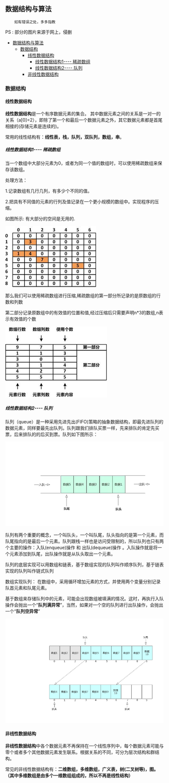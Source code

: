 ## 数据结构与算法

````text
    如有错误之处，多多指教
````
PS : 部分的图片来源于网上，侵删

- [数据结构与算法](#数据结构与算法)
  * [数据结构](#数据结构)
    + [线性数据结构](#线性数据结构)
      - [线性数据结构1---- 稀疏数组](#------1---------)
      - [线性数据结构2---- 队列](#------1---------)
    + [非线性数据结构](#非线性数据结构)


### 数据结构

#### 线性数据结构


**线性数据结构**是一个有序数据元素的集合。 其中数据元素之间的关系是一对一的关系（a[0]=2），即除了第一个和最后一个数据元素之外，其它数据元素都是首尾相接的(存储元素是连续的)。

常用的线性结构有：**线性表，栈，队列，双队列，数组，串**。

##### 线性数据结构1---- 稀疏数组
当一个数组中大部分元素为0，或者为同一个值的数组时，可以使用稀疏数组来保存该数组。

处理方法：

1.记录数组有几行几列，有多少个不同的值。

2.把具有不同值的元素的行列及值记录在一个更小规模的数组中。实现程序的压缩。

如图所示: 有大部分的空间是无用的.

![稀疏数组](../img/稀疏数组.png)

那么我们可以使用稀疏数组进行压缩,稀疏数组的第一部分所记录的是原数组的行数和列数

第二部分记录原数组中的有效值的位置和值,经过压缩后只需要声明n*3的数组,n表示有效值的个数

![稀疏数组](../img/稀疏数组2.png)

##### 线性数据结构2---- 队列

队列（queue）是一种采用先进先出(FIFO)策略的抽象数据结构，即最先进队列的数据元素，同样要最先出队列。队列跟我们排队买票一样，先来排队的肯定先买票，后来排队的的后买到票。队列如下图所示：

![队列](../img/队列.png)

队列有两个重要的概念，一个叫队头，一个叫队尾，队头指向的是第一个元素，而队尾指向的是最后一个元素。队列跟栈一样也是访问受限制的，所以队列也只有两个主要的操作：入队(enqueue)操作 和 出队(dequeue)操作 。入队操作就是将一个元素添加到队尾，出队操作就是从队头取出一个元素。

队列的底层实现可以用数组和链表，基于数组实现的队列叫作顺序队列，基于链表实现的队列叫作链式队列

数组实现队列：
在数组中，采用循环增加元素的方式，并使用两个变量分别记录队首元素和队尾元素。

基于数组来存储队列中的元素，可能会出现数组被填满的情况。这时，再执行入队操作会抛出一个“**队列满异常**”，当然，如果对一个空的队列进行出队操作，会抛出一个“**队列空异常**”

![队列](../img/数组实现队列.png)



#### 非线性数据结构
**非线性数据结构**中各个数据元素不再保持在一个线性序列中，每个数据元素可能与零个或者多个其他数据元素发生联系。根据关系的不同，可分为层次结构和群结构。

常见的非线性数据结构有：**二维数组，多维数组，广义表，树(二叉树等)，图。（其中多维数组是由多个一维数组组成的，所以不再是线性结构）**

